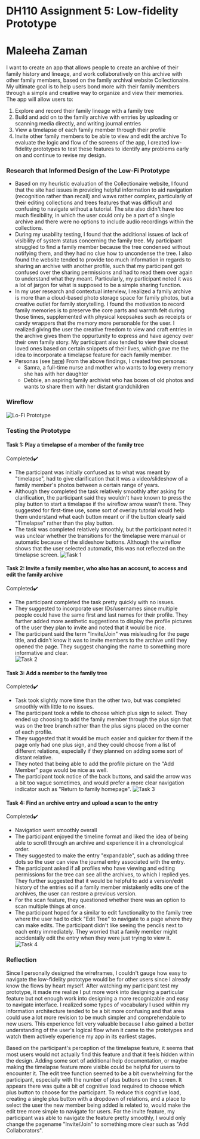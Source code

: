 # DH110 Assignment 5: Low-fidelity Prototype
# Maleeha Zaman

I want to create an app that allows people to create an archive of their family history and lineage, and work collaboratively on this archive with other family members, based on the family archival website Collectionaire. My ultimate goal is to help users bond more with their family members through a simple and creative way to organize and view their memories. The app will allow users to:
1. Explore and record their family lineage with a family tree
2. Build and add on to the family archive with entries by uploading or scanning media directly, and writing journal entries
4. View a timelapse of each family member through their profile
5. Invite other family members to be able to view and edit the archive
To evaluate the logic and flow of the screens of the app, I created low-fidelity prototypes to test these features to identify any problems early on and continue to revise my design.

### Research that Informed Design of the Low-Fi Prototype
  *  Based on my heuristic evaluation of the Collectionaire website, I found that the site had issues in providing helpful information to aid navigation (recognition rather than recall) and waws rather complex, particularly of their editing collections and trees features that was difficult and confusing to navigate without a tutorial. The site also didn't have too much flexibility, in which the user could only be a part of a single archive and there were no options to include audio recordings within the collections. 
  *  During my usability testing, I found that the additional issues of lack of visibility of system status concerning the family tree. My participant struggled to find a family member because the tree condensed without notifying them, and they had no clue how to uncondense the tree. I also found the website tended to provide too much information in regards to sharing an archive with another profile, such that my participant got confused over the sharing permissions and had to read them over again to understand what they meant. Particularly, my participant noted it was a lot of jargon for what is supposed to be a simple sharing function. 
  *  In my user research and contextual interview, I realized a family archive is more than a cloud-based photo storage space for family photos, but a creative outlet for family storytelling. I found the motivation to record family memories is to preserve the core parts and warmth felt during those times, supplemented with physical keepsakes such as receipts or candy wrappers that the memory more personable for the user. I realized giving the user the creative freedom to view and craft entries in the archive gives them the oppurtunity to express and have agency over their own family story. My participant also tended to view their closest loved ones based on certain snippets of their lives, which gave me the idea to incorporate a timelapse feature for each family member.
* Personas (see [here](https://github.com/maleehaz/DH110-Spring2023/blob/main/Assignments/A04/Assignment04.md))
  From the above findings, I created two personas:
  * Samra, a full-time nurse and mother who wants to log every memory she has with her daughter
  * Debbie, an aspiring family archivist who has boxes of old photos and wants to share them with her distant grandchildren
### Wireflow
![Lo-Fi Prototype](wireflow.jpg)
### Testing the Prototype
#### Task 1: Play a timelapse of a member of the family tree
Completed✔️
* The participant was initially confused as to what was meant by "timelapse", had to give clarification that it was a video/slideshow of a family member's photos between a certain range of years. 
* Although they completed the task relatively smoothly after asking for clarification, the participant said they wouldn't have known to press the play button to start a timelapse if the wireflow arrow wasn't there. They suggested for first-time use, some sort of overlay tutorial would help them understand what each button meant or if the button clearly said "Timelapse" rather than the play button. 
* The task was completed relatively smoothly, but the participant noted it was unclear whether the transitions for the timelapse were manual or automatic because of the slideshow buttons. Although the wireflow shows that the user selected automatic, this was not reflected on the timelapse screen. 
![Task 1](wf_task1.jpg)

#### Task 2: Invite a family member, who also has an account, to access and edit the family archive
Completed✔️
* The participant completed the task pretty quickly with no issues.
* They suggested to incorporate user IDs/usernames since multiple people could have the same first and last names for their profile. They further added more aesthetic suggestions to display the profile pictures of the user they plan to invite and noted that it would be nice.
* The participant said the term "Invite/Join" was misleading for the page title, and didn't know it was to invite members to the archive until they opened the page. They suggest changing the name to something more informative and clear.  
![Task 2](wf_task2.jpg)

#### Task 3: Add a member to the family tree
Completed✔️
* Task took slightly more time than the other two, but was completed smoothly with little to no issues.
* The participant took a while to choose which plus sign to select. They ended up choosing to add the family member through the plus sign that was on the tree branch rather than the plus signs placed on the corner of each profile.
* They suggested that it would be much easier and quicker for them if the page only had one plus sign, and they could choose from a list of different relations, especially if they planned on adding some sort of distant relative. 
* They noted that being able to add the profile picture on the "Add Member" page would be nice as well. 
* The participant took notice of the back buttons, and said the arrow was a bit too vague sometimes, and would prefer a more clear navigation indicator such as "Return to family homepage". 
![Task 3](wf_task3.jpg)

#### Task 4: Find an archive entry and upload a scan to the entry
Completed✔️
* Navigation went smoothly overall
* The participant enjoyed the timeline format and liked the idea of being able to scroll through an archive and experience it in a chronological order. 
* They suggested to make the entry "expandable", such as adding three dots so the user can view the journal entry associated with the entry. 
* The participant asked if all profiles who have viewing and editing permissions for the tree can see all the archives, to which I replied yes. They further suggested that it would be helpful to add a version/edit history of the entries so if a family member mistakenly edits one of the archives, the user can restore a previous version. 
* For the scan feature, they questioned whether there was an option to scan multiple things at once. 
* The participant hoped for a similar to edit functionality to the family tree where the user had to click "Edit Tree" to navigate to a page where they can make edits. The participant didn't like seeing the pencils next to each entry immediately. They worried that a family member might accidentally edit the entry when they were just trying to view it. 
![Task 4](wf_task4.jpg)

### Reflection
Since I personally designed the wireframes, I couldn't gauge how easy to navigate the low-fidelity prototype would be for other users since I already know the flows by heart myself. After watching my participant test my prototype, it made me realize I put more work into designing a particular feature but not enough work into designing a more recognizable and easy to navigate interface. I realized some types of vocabulary I used within my information architecture tended to be a bit more confusing and that area could use a lot more revision to be much simpler and comprehendable to new users. This experience felt very valuable because I also gained a better understanding of the user's logical flow when it came to the prototypes and watch them actively experience my app in its earliest stages. 

Based on the participant's perception of the timelapse feature, it seems that most users would not actually find this feature and that it feels hidden within the design. Adding some sort of additional help documentation, or maybe making the timelapse feature more visible could be helpful for users to encounter it. The edit tree function seemed to be a bit overwhelming for the participant, especially with the number of plus buttons on the screen. It appears there was quite a bit of cognitive load required to choose which plus button to choose for the participant. To reduce this cognitive load, creating a single plus button with a dropdown of relations, and  a place to select the user the new member being added is related to, would make the edit tree more simple to navigate for users. For the invite feature, my participant was able to navigate the feature pretty smoothly, I would only change the pagename "Invite/Join" to something more clear such as "Add Collaborators". 

